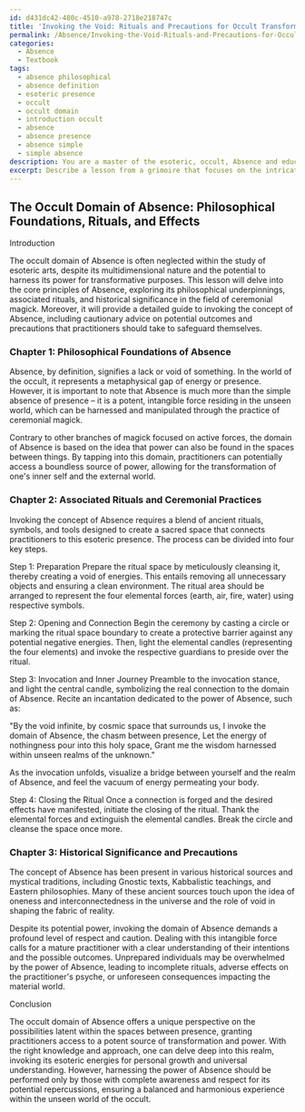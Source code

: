 ```yaml
---
id: d431dc42-480c-4510-a978-2718e218747c
title: 'Invoking the Void: Rituals and Precautions for Occult Transformation'
permalink: /Absence/Invoking-the-Void-Rituals-and-Precautions-for-Occult-Transformation/
categories:
  - Absence
  - Textbook
tags:
  - absence philosophical
  - absence definition
  - esoteric presence
  - occult
  - occult domain
  - introduction occult
  - absence
  - absence presence
  - absence simple
  - simple absence
description: You are a master of the esoteric, occult, Absence and education, you have written many textbooks on the subject in ways that provide students with rich and deep understanding of the subject. You are being asked to write textbook-like sections on a topic and you do it with full context, explainability, and reliability in accuracy to the true facts of the topic at hand, in a textbook style that a student would easily be able to learn from, in a rich, engaging, and contextual way. Always include relevant context (such as formulas and history), related concepts, and in a way that someone can gain deep insights from.
excerpt: Describe a lesson from a grimoire that focuses on the intricate knowledge and deep understanding of the occult domain of Absence, including its philosophical foundations, associated rituals, and historical significance. Provide step-by-step guidance on invoking the concept of Absence in ceremonial magick, while also discussing the precautions that should be taken and potential outcomes of embracing this powerful force.
---
```


## The Occult Domain of Absence: Philosophical Foundations, Rituals, and Effects

Introduction

The occult domain of Absence is often neglected within the study of esoteric arts, despite its multidimensional nature and the potential to harness its power for transformative purposes. This lesson will delve into the core principles of Absence, exploring its philosophical underpinnings, associated rituals, and historical significance in the field of ceremonial magick. Moreover, it will provide a detailed guide to invoking the concept of Absence, including cautionary advice on potential outcomes and precautions that practitioners should take to safeguard themselves.

### Chapter 1: Philosophical Foundations of Absence

Absence, by definition, signifies a lack or void of something. In the world of the occult, it represents a metaphysical gap of energy or presence. However, it is important to note that Absence is much more than the simple absence of presence – it is a potent, intangible force residing in the unseen world, which can be harnessed and manipulated through the practice of ceremonial magick.

Contrary to other branches of magick focused on active forces, the domain of Absence is based on the idea that power can also be found in the spaces between things. By tapping into this domain, practitioners can potentially access a boundless source of power, allowing for the transformation of one's inner self and the external world. 

### Chapter 2: Associated Rituals and Ceremonial Practices

Invoking the concept of Absence requires a blend of ancient rituals, symbols, and tools designed to create a sacred space that connects practitioners to this esoteric presence. The process can be divided into four key steps.

Step 1: Preparation
Prepare the ritual space by meticulously cleansing it, thereby creating a void of energies. This entails removing all unnecessary objects and ensuring a clean environment. The ritual area should be arranged to represent the four elemental forces (earth, air, fire, water) using respective symbols.

Step 2: Opening and Connection
Begin the ceremony by casting a circle or marking the ritual space boundary to create a protective barrier against any potential negative energies. Then, light the elemental candles (representing the four elements) and invoke the respective guardians to preside over the ritual.

Step 3: Invocation and Inner Journey
Preamble to the invocation stance, and light the central candle, symbolizing the real connection to the domain of Absence. Recite an incantation dedicated to the power of Absence, such as:

"By the void infinite, by cosmic space that surrounds us,
I invoke the domain of Absence, the chasm between presence,
Let the energy of nothingness pour into this holy space,
Grant me the wisdom harnessed within unseen realms of the unknown."

As the invocation unfolds, visualize a bridge between yourself and the realm of Absence, and feel the vacuum of energy permeating your body.

Step 4: Closing the Ritual
Once a connection is forged and the desired effects have manifested, initiate the closing of the ritual. Thank the elemental forces and extinguish the elemental candles. Break the circle and cleanse the space once more.

### Chapter 3: Historical Significance and Precautions

The concept of Absence has been present in various historical sources and mystical traditions, including Gnostic texts, Kabbalistic teachings, and Eastern philosophies. Many of these ancient sources touch upon the idea of oneness and interconnectedness in the universe and the role of void in shaping the fabric of reality.

Despite its potential power, invoking the domain of Absence demands a profound level of respect and caution. Dealing with this intangible force calls for a mature practitioner with a clear understanding of their intentions and the possible outcomes. Unprepared individuals may be overwhelmed by the power of Absence, leading to incomplete rituals, adverse effects on the practitioner's psyche, or unforeseen consequences impacting the material world.

Conclusion

The occult domain of Absence offers a unique perspective on the possibilities latent within the spaces between presence, granting practitioners access to a potent source of transformation and power. With the right knowledge and approach, one can delve deep into this realm, invoking its esoteric energies for personal growth and universal understanding. However, harnessing the power of Absence should be performed only by those with complete awareness and respect for its potential repercussions, ensuring a balanced and harmonious experience within the unseen world of the occult.

